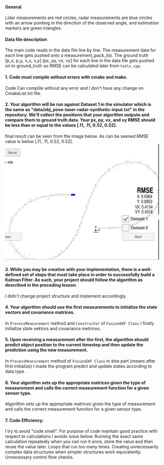 #### General
Lidar measurements are red circles, radar measurements are blue circles with an arrow pointing in the direction of the observed angle, and estimation markers are green triangles.

#### Data file description

The main code reads in the data file line by line. The measurement data for each line gets pushed onto a measurement_pack_list. The ground truth [p_x, p_y, v_x, v_y] [px, py, vx, vy] for each line in the data file gets pushed on to ground_truth so RMSE can be calculated later from `tools.cpp`.

#### 1. Code must compile without errors with cmake and make.

Code Can complile without any error and I don't have any change on CmakeList.txt file.

#### 2. Your algorithm will be run against Dataset 1 in the simulator which is the same as "data/obj_pose-laser-radar-synthetic-input.txt" in the repository. We'll collect the positions that your algorithm outputs and compare them to ground truth data. Your px, py, vx, and vy RMSE should be less than or equal to the values [.11, .11, 0.52, 0.52].

 final result can be seen from the image below. As can be seened RMSE value is below [.11, .11, 0.52, 0.52].
![alt title][image1]


#### 3. While you may be creative with your implementation, there is a well-defined set of steps that must take place in order to successfully build a Kalman Filter. As such, your project should follow the algorithm as described in the preceding lesson.


I didn't change project structure and implement accordingly.

#### 4. Your algorithm should use the first measurements to initialize the state vectors and covariance matrices.

In `ProcessMeasurement` method and `Constructor` of `FusionEKF Class` I firstly initialize state vektors and  covariance metrices.

#### 5. Upon receiving a measurement after the first, the algorithm should predict object position to the current timestep and then update the prediction using the new measurement.
In `ProcessMeasurement` method  of `FusionEKF Class` in else part (means after first initialize) I made the program predict and update states according to data type .

#### 6. Your algorithm sets up the appropriate matrices given the type of measurement and calls the correct measurement function for a given sensor type.
Algorithm sets up the appropriate matrices given the type of measurement and calls the correct measurement function for a given sensor type.

#### 7.  Code Efficiency:
I try to avoid "code smell". For purpose of code maintain good practice with respect to calculations I avoids issue below.
Running the exact same calculation repeatedly when you can run it once, store the value and then reuse the value later.
Loops that run too many times.
Creating unnecessarily complex data structures when simpler structures work equivalently.
Unnecessary control flow checks.


[//]: # (Image References)
[image1]: img/resultScreen.JPG "Undistorted"
